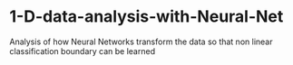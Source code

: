 # 1-D-data-analysis-with-Neural-Net
Analysis of how Neural Networks transform the data so that non linear classification boundary can be learned
